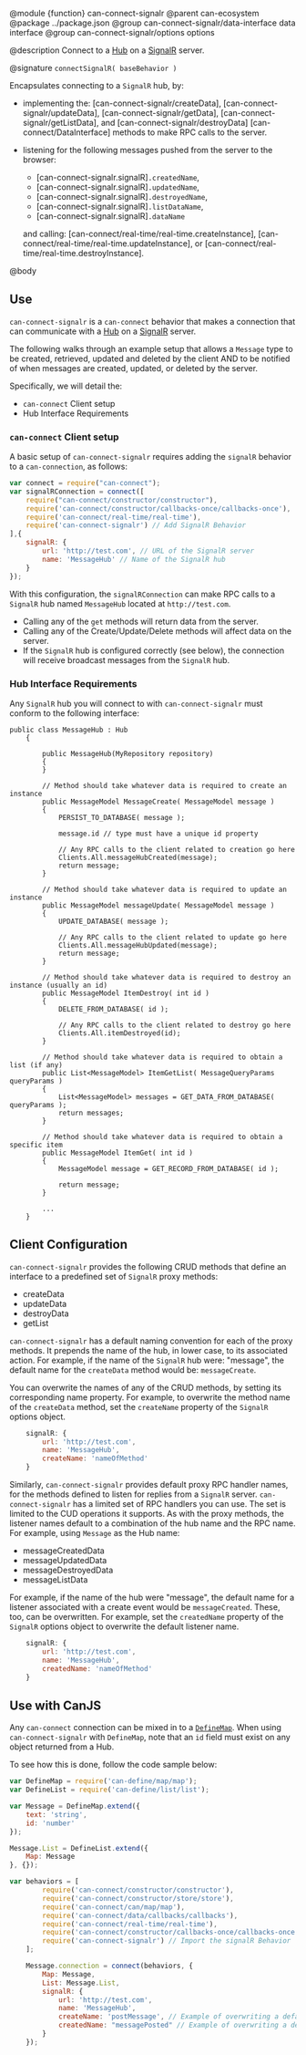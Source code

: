 @module {function} can-connect-signalr
@parent can-ecosystem
@package ../package.json
@group can-connect-signalr/data-interface data interface
@group can-connect-signalr/options options

@description Connect to a
[Hub](https://docs.microsoft.com/en-us/aspnet/signalr/overview/guide-to-the-api/hubs-api-guide-server) on a
[SignalR](https://docs.microsoft.com/en-us/aspnet/signalr/) server.

@signature `connectSignalR( baseBehavior )`

Encapsulates connecting to a `SignalR` hub, by:

- implementing the: [can-connect-signalr/createData],  [can-connect-signalr/updateData], [can-connect-signalr/getData], [can-connect-signalr/getListData], and [can-connect-signalr/destroyData] [can-connect/DataInterface] methods to make RPC calls to the server.
- listening for the following messages pushed from the server to the browser:
  - [can-connect-signalr.signalR]`.createdName`,
  - [can-connect-signalr.signalR]`.updatedName`,
  - [can-connect-signalr.signalR]`.destroyedName`,
  - [can-connect-signalr.signalR]`.listDataName`,
  - [can-connect-signalr.signalR]`.dataName`

  and calling: [can-connect/real-time/real-time.createInstance], [can-connect/real-time/real-time.updateInstance], or [can-connect/real-time/real-time.destroyInstance].

@body

## Use

`can-connect-signalr` is a `can-connect` behavior that makes a connection that can communicate with a
[Hub](https://docs.microsoft.com/en-us/aspnet/signalr/overview/guide-to-the-api/hubs-api-guide-server) on a
[SignalR](https://docs.microsoft.com/en-us/aspnet/signalr/) server.

The following walks through an example setup that allows a `Message`
type to be created, retrieved, updated and deleted by the client AND
to be notified of when messages are created, updated, or deleted by the
server.

Specifically, we will detail the:

 - `can-connect` Client setup
 - Hub Interface Requirements

### `can-connect` Client setup

A basic setup of `can-connect-signalr` requires adding the `signalR` behavior to a `can-connection`, as follows:

```js
var connect = require("can-connect");
var signalRConnection = connect([
  	require("can-connect/constructor/constructor"),
  	require('can-connect/constructor/callbacks-once/callbacks-once'),
  	require('can-connect/real-time/real-time'),
    require('can-connect-signalr') // Add SignalR Behavior
],{
    signalR: {
        url: 'http://test.com', // URL of the SignalR server
        name: 'MessageHub' // Name of the SignalR hub
    }
});
```

With this configuration, the `signalRConnection` can make RPC calls to a `SignalR` hub named `MessageHub`
located at `http://test.com`.

  - Calling any of the `get` methods will return data from the server.
  - Calling any of the Create/Update/Delete methods will affect data on the server.
  - If the `SignalR` hub is configured correctly (see below), the connection will receive broadcast messages from the `SignalR` hub.

### Hub Interface Requirements

Any `SignalR` hub you will connect to with `can-connect-signalr` must conform to the following interface:


```c-sharp
public class MessageHub : Hub
    {

        public MessageHub(MyRepository repository)
        {
        }

		// Method should take whatever data is required to create an instance
        public MessageModel MessageCreate( MessageModel message )
        {
            PERSIST_TO_DATABASE( message );

            message.id // type must have a unique id property

            // Any RPC calls to the client related to creation go here
            Clients.All.messageHubCreated(message);
            return message;
        }

		// Method should take whatever data is required to update an instance
        public MessageModel messageUpdate( MessageModel message )
        {
            UPDATE_DATABASE( message );

            // Any RPC calls to the client related to update go here
            Clients.All.messageHubUpdated(message);
            return message;
        }

		// Method should take whatever data is required to destroy an instance (usually an id)
        public MessageModel ItemDestroy( int id )
        {
            DELETE_FROM_DATABASE( id );
            
            // Any RPC calls to the client related to destroy go here
            Clients.All.itemDestroyed(id);
        }

		// Method should take whatever data is required to obtain a list (if any)
        public List<MessageModel> ItemGetList( MessageQueryParams queryParams )
        {
            List<MessageModel> messages = GET_DATA_FROM_DATABASE( queryParams );
            return messages;
        }

        // Method should take whatever data is required to obtain a specific item
        public MessageModel ItemGet( int id )
        {
            MessageModel message = GET_RECORD_FROM_DATABASE( id );
            
            return message;
        }

        ...
    }
```

## Client Configuration

`can-connect-signalr` provides the following CRUD methods that define an interface to a predefined set of
`SignalR` proxy methods:

 - createData
 - updateData
 - destroyData
 - getList

`can-connect-signalr` has a default naming convention for each of the proxy methods. It prepends the name of the hub,
in lower case, to its associated action. For example, if the name of the `SignalR` hub were: "message", the default
name for the `createData` method would be: `messageCreate`.

You can overwrite the names of any of the CRUD methods, by setting its corresponding name property. For example,
to overwrite the method name of the `createData` method, set the `createName` property of the `SignalR` options
object.

```js
    signalR: {
        url: 'http://test.com',
        name: 'MessageHub',
        createName: 'nameOfMethod'
    }
```

Similarly, `can-connect-signalr` provides default proxy RPC handler names, for the methods defined to listen for replies
from a `SignalR` server. `can-connect-signalr` has a limited set of RPC handlers you can use. The set is limited to
the CUD operations it supports. As with the proxy methods, the listener names default to a combination of the hub name
and the RPC name. For example, using `Message` as the Hub name:

 - messageCreatedData
 - messageUpdatedData
 - messageDestroyedData
 - messageListData

For example, if the name of the hub were "message", the default name for a listener associated with a create event
would be `messageCreated`. These, too, can be overwritten. For example, set the `createdName` property of the `SignalR`
options object to overwrite the default listener name.

```js
    signalR: {
        url: 'http://test.com',
        name: 'MessageHub',
        createdName: 'nameOfMethod'
    }
```

## Use with CanJS

Any `can-connect` connection can be mixed in to a [`DefineMap`](DefineMap). When using `can-connect-signalr`
with `DefineMap`, note that an `id` field must exist on any object returned from a Hub.

To see how this is done, follow the code sample below:

```js
var DefineMap = require('can-define/map/map');
var DefineList = require('can-define/list/list');

var Message = DefineMap.extend({
	text: 'string',
	id: 'number'
});

Message.List = DefineList.extend({
	Map: Message
}, {});

var behaviors = [
		require('can-connect/constructor/constructor'),
		require('can-connect/constructor/store/store'),
		require('can-connect/can/map/map'),
		require('can-connect/data/callbacks/callbacks'),
		require('can-connect/real-time/real-time'),
		require('can-connect/constructor/callbacks-once/callbacks-once'),
		require('can-connect-signalr') // Import the signalR Behavior
	];

	Message.connection = connect(behaviors, {
		Map: Message,
		List: Message.List,
		signalR: {
			url: 'http://test.com',
			name: 'MessageHub',
			createName: 'postMessage', // Example of overwriting a default method name.
			createdName: "messagePosted" // Example of overwriting a default listener name.
		}
	});
```
